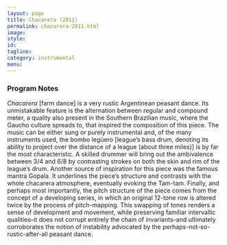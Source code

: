 ```yaml
---
layout: page
title: Chacarera (2011)
permalink: chacarera-2011.html
image:
style:
id:
tagline:
category: instrumental
menu:
---
```


### Program Notes

*Chacarera* [farm dance] is a very rustic Argentinean peasant dance. Its unmistakable feature is the alternation between regular and compound meter, a quality also present in the Southern Brazilian music, where the Gaucho culture spreads to, that inspired the composition of this piece. The music can be either sung or purely instrumental and, of the many instruments used, the bombo legüero [league’s bass drum, denoting its ability to project over the distance of a league (about three miles)] is by far the most characteristic. A skilled drummer will bring out the ambivalence between 3/4 and 6/8 by contrasting strokes on both the skin and rim of the league’s drum. Another source of inspiration for this piece was the famous mantra Gopala. It underlines the piece’s structure and contrasts with the whole chacarera atmosphere, eventually evoking the Tam-tam. Finally, and perhaps most importantly, the pitch structure of the piece comes from the concept of a developing series, in which an original 12-tone row is altered twice by the process of pitch-mapping. This swapping of tones renders a sense of development and movement, while preserving familiar intervallic qualities–it does not corrupt entirely the chain of invariants–and ultimately corroborates the notion of instability advocated by the perhaps-not-so-rustic-after-all peasant dance.
